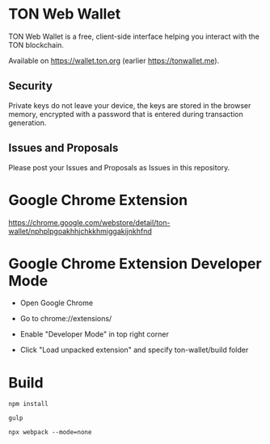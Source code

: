 # TON Web Wallet

TON Web Wallet is a free, client-side interface helping you interact with the TON blockchain.

Available on https://wallet.ton.org (earlier https://tonwallet.me).

## Security

Private keys do not leave your device, the keys are stored in the browser memory, encrypted with a password that is entered during transaction generation. 

## Issues and Proposals

Please post your Issues and Proposals as Issues in this repository.

# Google Chrome Extension

https://chrome.google.com/webstore/detail/ton-wallet/nphplpgoakhhjchkkhmiggakijnkhfnd

# Google Chrome Extension Developer Mode

- Open Google Chrome

- Go to chrome://extensions/

- Enable "Developer Mode" in top right corner

- Click "Load unpacked extension" and specify ton-wallet/build folder

# Build

`npm install`

`gulp`

`npx webpack --mode=none`

